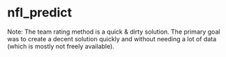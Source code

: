 # nfl_predict



Note: The team rating method is a quick & dirty solution. The primary goal was to create a decent solution quickly and without needing a lot of data (which is mostly not freely available).
